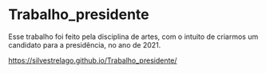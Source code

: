 # Trabalho_presidente
Esse trabalho foi feito pela disciplina de artes, com o intuito de criarmos um candidato para a presidência, no ano de 2021.

https://silvestrelago.github.io/Trabalho_presidente/
